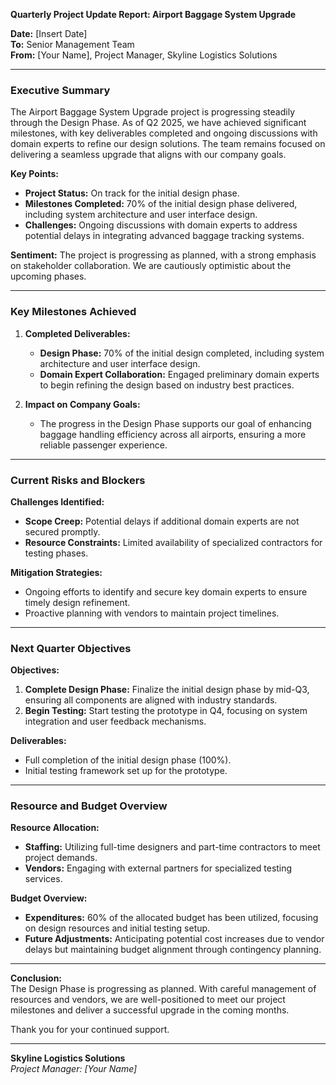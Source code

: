 

**Quarterly Project Update Report: Airport Baggage System Upgrade**

**Date:** [Insert Date]  
**To:** Senior Management Team  
**From:** [Your Name], Project Manager, Skyline Logistics Solutions  

---

### **Executive Summary**

The Airport Baggage System Upgrade project is progressing steadily through the Design Phase. As of Q2 2025, we have achieved significant milestones, with key deliverables completed and ongoing discussions with domain experts to refine our design solutions. The team remains focused on delivering a seamless upgrade that aligns with our company goals.

**Key Points:**
- **Project Status:** On track for the initial design phase.
- **Milestones Completed:** 70% of the initial design phase delivered, including system architecture and user interface design.
- **Challenges:** Ongoing discussions with domain experts to address potential delays in integrating advanced baggage tracking systems.

**Sentiment:** The project is progressing as planned, with a strong emphasis on stakeholder collaboration. We are cautiously optimistic about the upcoming phases.

---

### **Key Milestones Achieved**

1. **Completed Deliverables:**
   - **Design Phase:** 70% of the initial design completed, including system architecture and user interface design.
   - **Domain Expert Collaboration:** Engaged preliminary domain experts to begin refining the design based on industry best practices.

2. **Impact on Company Goals:**
   - The progress in the Design Phase supports our goal of enhancing baggage handling efficiency across all airports, ensuring a more reliable passenger experience.

---

### **Current Risks and Blockers**

**Challenges Identified:**
- **Scope Creep:** Potential delays if additional domain experts are not secured promptly.
- **Resource Constraints:** Limited availability of specialized contractors for testing phases.

**Mitigation Strategies:**
- Ongoing efforts to identify and secure key domain experts to ensure timely design refinement.
- Proactive planning with vendors to maintain project timelines.

---

### **Next Quarter Objectives**

**Objectives:**
1. **Complete Design Phase:** Finalize the initial design phase by mid-Q3, ensuring all components are aligned with industry standards.
2. **Begin Testing:** Start testing the prototype in Q4, focusing on system integration and user feedback mechanisms.

**Deliverables:**
- Full completion of the initial design phase (100%).
- Initial testing framework set up for the prototype.

---

### **Resource and Budget Overview**

**Resource Allocation:**
- **Staffing:** Utilizing full-time designers and part-time contractors to meet project demands.
- **Vendors:** Engaging with external partners for specialized testing services.

**Budget Overview:**
- **Expenditures:** 60% of the allocated budget has been utilized, focusing on design resources and initial testing setup.
- **Future Adjustments:** Anticipating potential cost increases due to vendor delays but maintaining budget alignment through contingency planning.

---

**Conclusion:**  
The Design Phase is progressing as planned. With careful management of resources and vendors, we are well-positioned to meet our project milestones and deliver a successful upgrade in the coming months.

Thank you for your continued support.

---

**Skyline Logistics Solutions**  
*Project Manager: [Your Name]*
